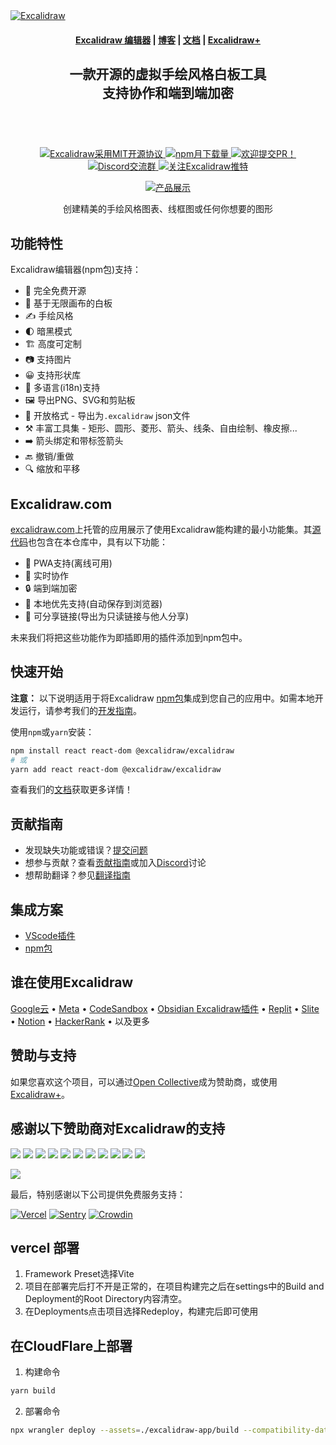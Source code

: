 <a href="https://excalidraw.com/" target="_blank" rel="noopener">
  <picture>
    <source media="(prefers-color-scheme: dark)" alt="Excalidraw" srcset="https://excalidraw.nyc3.cdn.digitaloceanspaces.com/github/excalidraw_github_cover_2_dark.png" />
    <img alt="Excalidraw" src="https://excalidraw.nyc3.cdn.digitaloceanspaces.com/github/excalidraw_github_cover_2.png" />
  </picture>
</a>

<h4 align="center">
  <a href="https://excalidraw.com">Excalidraw 编辑器</a> |
  <a href="https://plus.excalidraw.com/blog">博客</a> |
  <a href="https://docs.excalidraw.com">文档</a> |
  <a href="https://plus.excalidraw.com">Excalidraw+</a>
</h4>

<div align="center">
  <h2>
    一款开源的虚拟手绘风格白板工具</br>
    支持协作和端到端加密</br>
  <br />
  </h2>
</div>

<br />
<p align="center">
  <a href="https://github.com/excalidraw/excalidraw/blob/master/LICENSE">
    <img alt="Excalidraw采用MIT开源协议" src="https://img.shields.io/badge/license-MIT-blue.svg"  />
  </a>
  <a href="https://www.npmjs.com/package/@excalidraw/excalidraw">
    <img alt="npm月下载量" src="https://img.shields.io/npm/dm/@excalidraw/excalidraw"  />
  </a>
  <a href="https://docs.excalidraw.com/docs/introduction/contributing">
    <img alt="欢迎提交PR！" src="https://img.shields.io/badge/PRs-欢迎-brightgreen.svg?style=flat"  />
  </a>
  <a href="https://discord.gg/UexuTaE">
    <img alt="Discord交流群" src="https://img.shields.io/discord/723672430744174682?color=738ad6&label=Discord交流&logo=discord&logoColor=ffffff&widge=false"/>
  </a>
  <a href="https://twitter.com/excalidraw">
    <img alt="关注Excalidraw推特" src="https://img.shields.io/twitter/follow/excalidraw.svg?label=关注@excalidraw&style=social&logo=twitter"/>
  </a>
</p>

<div align="center">
  <figure>
    <a href="https://excalidraw.com" target="_blank" rel="noopener">
      <img src="https://excalidraw.nyc3.cdn.digitaloceanspaces.com/github%2Fproduct_showcase.png" alt="产品展示" />
    </a>
    <figcaption>
      <p align="center">
        创建精美的手绘风格图表、线框图或任何你想要的图形
      </p>
    </figcaption>
  </figure>
</div>

## 功能特性

Excalidraw编辑器(npm包)支持：

- 💯&nbsp;完全免费开源
- 🎨&nbsp;基于无限画布的白板
- ✍️&nbsp;手绘风格
- 🌓&nbsp;暗黑模式
- 🏗️&nbsp;高度可定制
- 📷&nbsp;支持图片
- 😀&nbsp;支持形状库
- 👅&nbsp;多语言(i18n)支持
- 🖼️&nbsp;导出PNG、SVG和剪贴板
- 💾&nbsp;开放格式 - 导出为`.excalidraw` json文件
- ⚒️&nbsp;丰富工具集 - 矩形、圆形、菱形、箭头、线条、自由绘制、橡皮擦...
- ➡️&nbsp;箭头绑定和带标签箭头
- 🔙&nbsp;撤销/重做
- 🔍&nbsp;缩放和平移

## Excalidraw.com

[excalidraw.com](https://excalidraw.com)上托管的应用展示了使用Excalidraw能构建的最小功能集。其[源代码](https://github.com/excalidraw/excalidraw/tree/master/excalidraw-app)也包含在本仓库中，具有以下功能：

- 📡&nbsp;PWA支持(离线可用)
- 🤼&nbsp;实时协作
- 🔒&nbsp;端到端加密
- 💾&nbsp;本地优先支持(自动保存到浏览器)
- 🔗&nbsp;可分享链接(导出为只读链接与他人分享)

未来我们将把这些功能作为即插即用的插件添加到npm包中。

## 快速开始

**注意：** 以下说明适用于将Excalidraw [npm包](https://www.npmjs.com/package/@excalidraw/excalidraw)集成到您自己的应用中。如需本地开发运行，请参考我们的[开发指南](https://docs.excalidraw.com/docs/introduction/development)。

使用`npm`或`yarn`安装：

```bash
npm install react react-dom @excalidraw/excalidraw
# 或
yarn add react react-dom @excalidraw/excalidraw
```

查看我们的[文档](https://docs.excalidraw.com/docs/@excalidraw/excalidraw/installation)获取更多详情！

## 贡献指南

- 发现缺失功能或错误？[提交问题](https://github.com/excalidraw/excalidraw/issues)
- 想参与贡献？查看[贡献指南](https://docs.excalidraw.com/docs/introduction/contributing)或加入[Discord](https://discord.gg/UexuTaE)讨论
- 想帮助翻译？参见[翻译指南](https://docs.excalidraw.com/docs/introduction/contributing#translating)

## 集成方案

- [VScode插件](https://marketplace.visualstudio.com/items?itemName=pomdtr.excalidraw-editor)
- [npm包](https://www.npmjs.com/package/@excalidraw/excalidraw)

## 谁在使用Excalidraw

[Google云](https://googlecloudcheatsheet.withgoogle.com/architecture) • [Meta](https://meta.com/) • [CodeSandbox](https://codesandbox.io/) • [Obsidian Excalidraw插件](https://github.com/zsviczian/obsidian-excalidraw-plugin) • [Replit](https://replit.com/) • [Slite](https://slite.com/) • [Notion](https://notion.so/) • [HackerRank](https://www.hackerrank.com/) • 以及更多

## 赞助与支持

如果您喜欢这个项目，可以通过[Open Collective](https://opencollective.com/excalidraw)成为赞助商，或使用[Excalidraw+](https://plus.excalidraw.com/)。

## 感谢以下赞助商对Excalidraw的支持

[<img src="https://opencollective.com/excalidraw/tiers/sponsors/0/avatar.svg?avatarHeight=120"/>](https://opencollective.com/excalidraw/tiers/sponsors/0/website) [<img src="https://opencollective.com/excalidraw/tiers/sponsors/1/avatar.svg?avatarHeight=120"/>](https://opencollective.com/excalidraw/tiers/sponsors/1/website) [<img src="https://opencollective.com/excalidraw/tiers/sponsors/2/avatar.svg?avatarHeight=120"/>](https://opencollective.com/excalidraw/tiers/sponsors/2/website) [<img src="https://opencollective.com/excalidraw/tiers/sponsors/3/avatar.svg?avatarHeight=120"/>](https://opencollective.com/excalidraw/tiers/sponsors/3/website) [<img src="https://opencollective.com/excalidraw/tiers/sponsors/4/avatar.svg?avatarHeight=120"/>](https://opencollective.com/excalidraw/tiers/sponsors/4/website) [<img src="https://opencollective.com/excalidraw/tiers/sponsors/5/avatar.svg?avatarHeight=120"/>](https://opencollective.com/excalidraw/tiers/sponsors/5/website) [<img src="https://opencollective.com/excalidraw/tiers/sponsors/6/avatar.svg?avatarHeight=120"/>](https://opencollective.com/excalidraw/tiers/sponsors/6/website) [<img src="https://opencollective.com/excalidraw/tiers/sponsors/7/avatar.svg?avatarHeight=120"/>](https://opencollective.com/excalidraw/tiers/sponsors/7/website) [<img src="https://opencollective.com/excalidraw/tiers/sponsors/8/avatar.svg?avatarHeight=120"/>](https://opencollective.com/excalidraw/tiers/sponsors/8/website) [<img src="https://opencollective.com/excalidraw/tiers/sponsors/9/avatar.svg?avatarHeight=120"/>](https://opencollective.com/excalidraw/tiers/sponsors/9/website) [<img src="https://opencollective.com/excalidraw/tiers/sponsors/10/avatar.svg?avatarHeight=120"/>](https://opencollective.com/excalidraw/tiers/sponsors/10/website)

<a href="https://opencollective.com/excalidraw#category-CONTRIBUTE" target="_blank"><img src="https://opencollective.com/excalidraw/tiers/backers.svg?avatarHeight=32"/></a>

最后，特别感谢以下公司提供免费服务支持：

[![Vercel](./.github/assets/vercel.svg)](https://vercel.com) [![Sentry](./.github/assets/sentry.svg)](https://sentry.io) [![Crowdin](./.github/assets/crowdin.svg)](https://crowdin.com)

## vercel 部署
1. Framework Preset选择Vite
2. 项目在部署完后打不开是正常的，在项目构建完之后在settings中的Build and Deployment的Root Directory内容清空。
3. 在Deployments点击项目选择Redeploy，构建完后即可使用

## 在CloudFlare上部署
1. 构建命令
```sh
yarn build
```
2. 部署命令
```sh
npx wrangler deploy --assets=./excalidraw-app/build --compatibility-date 2025-04-20 #日期修改为你当前部署的日期
```
